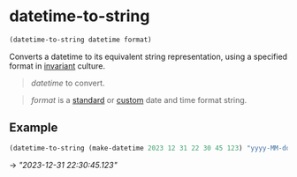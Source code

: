 # datetime-to-string
```scheme
(datetime-to-string datetime format)
```
Converts a datetime to its equivalent string representation, using a specified format in [invariant](https://learn.microsoft.com/en-us/dotnet/api/system.globalization.cultureinfo.invariantculture) culture.

> *datetime* to convert.

> *format* is a [standard](https://learn.microsoft.com/en-us/dotnet/standard/base-types/standard-date-and-time-format-strings) or [custom](https://learn.microsoft.com/en-us/dotnet/standard/base-types/custom-date-and-time-format-strings) date and time format string.

## Example
```scheme
(datetime-to-string (make-datetime 2023 12 31 22 30 45 123) "yyyy-MM-dd HH:mm:ss.fff")
```
-> *"2023-12-31 22:30:45.123"*